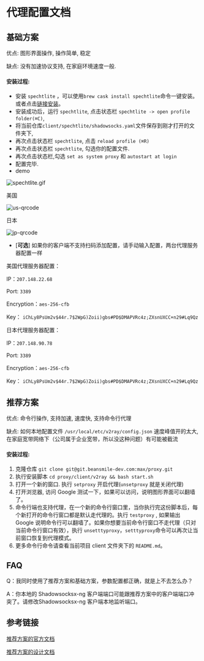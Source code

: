 # 代理配置文档

## 基础方案

优点: 图形界面操作, 操作简单, 稳定

缺点: 没有加速协议支持, 在家庭环境速度一般. 

#### 安装过程:

- 安装 `spechtlite` ，可以使用`brew cask install spechtlite`命令一键安装。或者点击[链接安装](https://github.com/zhuhaow/SpechtLite/releases)。
- 安装成功后，运行 `spechtlite`, 点击状态栏 `spechtlite -> open profile folder(⌘C)`, 
- 将当前仓库`client/spechtlite/shadowsocks.yaml`文件保存到刚才打开的文件夹下,
- 再次点击状态栏 `spechtlite`, 点击 `reload profile (⌘R)` 
- 再次点击状态栏 `spechtlite`, 勾选你的配置文件. 
- 再次点击状态栏,勾选 `set as system proxy` 和 `autostart at login`
- 配置完毕.
- demo

![spechtlite.gif](client/docs/spechtlite.gif)

美国

![us-qrcode](https://git.beansmile-dev.com/max/proxy/uploads/f1d4f4ccfc9a463ce6e25599fd80bc24/us-qrcode.png)

日本

![jp-qrcode](https://git.beansmile-dev.com/max/proxy/uploads/61270f02693072c0940f529d6a4c5181/jp-qrcode.png)



- [**可选**] 如果你的客户端不支持扫码添加配置，请手动输入配置，两台代理服务器配置一样


美国代理服务器配置：

IP：`207.148.22.68`

Port: `3389`

Encryption：`aes-256-cfb`

Key： `iChLy8PsUm2v$44r.7$2WpG)Zoii)gbs#PD$DMAPVRc4z;ZXsnUXCC+n29#Lq9Qz`



日本代理服务器配置：

IP：`207.148.90.78`

Port: `3389`

Encryption：`aes-256-cfb`

Key： `iChLy8PsUm2v$44r.7$2WpG)Zoii)gbs#PD$DMAPVRc4z;ZXsnUXCC+n29#Lq9Qz`



## 推荐方案

优点: 命令行操作, 支持加速, 速度快, 支持命令行代理

缺点: 如何本地配置文件 `/usr/local/etc/v2ray/config.json` 速度峰值开的太大, 在家庭宽带网络下（公司属于企业宽带，所以没这种问题）有可能被截流

#### 安装过程:

1. 克隆仓库 `git clone git@git.beansmile-dev.com:max/proxy.git`
2. 执行安装脚本 `cd proxy/client/v2ray && bash start.sh`
3. 打开一个新的窗口. 执行 `setproxy` 开启代理(`unsetproxy` 就是关闭代理)
4. 打开浏览器, 访问 Google 测试一下，如果可以访问，说明图形界面可以翻墙了。
5. 命令行端也支持代理，在一个新的命令行窗口里，当你执行完这份脚本后，每个新打开的命令行窗口都是默认走代理的。执行 `testproxy` , 如果输出 Google 说明命令行可以翻墙了。如果你想要当前命令行窗口不走代理（只对当前命令行窗口有效），执行 `unsetttyproxy`，`setttyproxy`命令可以再次让当前窗口恢复到代理模式。
6. 更多命令行命令请查看当前项目 client 文件夹下的 `README.md`。



## FAQ

Q：我同时使用了推荐方案和基础方案，参数配置都正确，就是上不去怎么办？

A：你本地的 Shadowsocksx-ng 客户端端口可能跟推荐方案中的客户端端口冲突了。请修改Shadowsocksx-ng 客户端本地监听端口。

## 参考链接

[推荐方案的官方文档](https://www.v2ray.com/)

[推荐方案的设计文档](./docs/v2ray.md)

